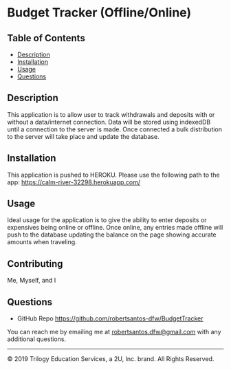 # Budget Tracker (Offline/Online)

## Table of Contents

* [Description](#description)
* [Installation](#installation)
* [Usage](#usage)
* [Questions](#questions)

## Description 

This application is to allow user to track withdrawals and deposits with or without a data/internet connection. Data will be stored using indexedDB until a connection to the server is made. Once connected a bulk distribution to the server will take place and update the database.

## Installation

This application is pushed to HEROKU. Please use the following path to the app:
https://calm-river-32298.herokuapp.com/


## Usage 

Ideal usage for the application is to give the ability to enter deposits or expensives being online or offline. Once online, any entries made offline will push to the database updating the balance on the page showing accurate amounts when traveling.

## Contributing

Me, Myself, and I

## Questions

* GitHub Repo https://github.com/robertsantos-dfw/BudgetTracker

You can reach me by emailing me at robertsantos.dfw@gmail.com with any additional questions.

---
© 2019 Trilogy Education Services, a 2U, Inc. brand. All Rights Reserved.
